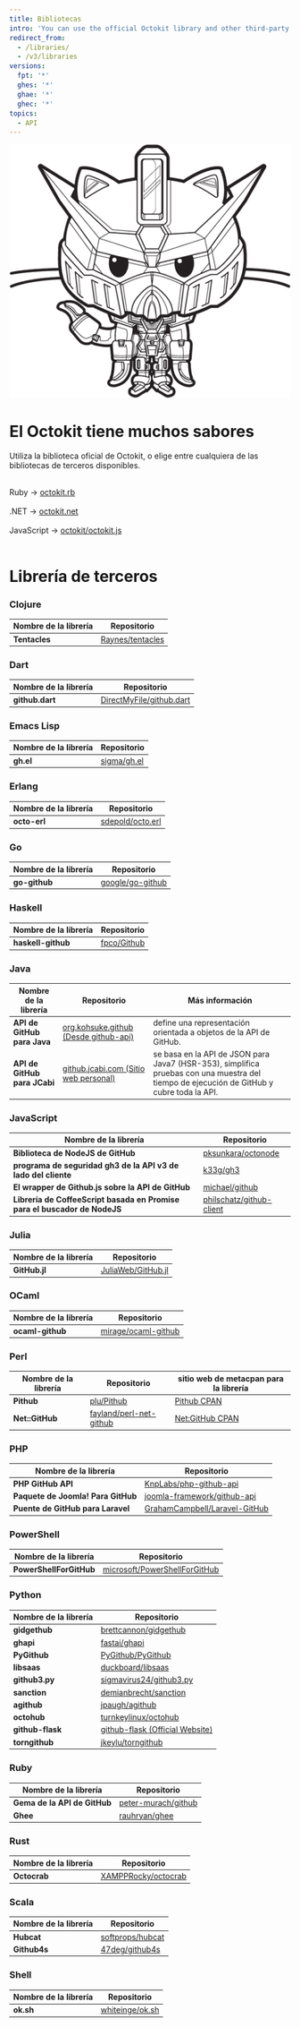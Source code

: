 ```yaml
---
title: Bibliotecas
intro: 'You can use the official Octokit library and other third-party libraries to extend and simplify how you use the {% ifversion fpt or ghec %}{% data variables.product.prodname_dotcom %}{% else %}{% data variables.product.product_name %}{% endif %} API.'
redirect_from:
  - /libraries/
  - /v3/libraries
versions:
  fpt: '*'
  ghes: '*'
  ghae: '*'
  ghec: '*'
topics:
  - API
---
```


<div class="jumbotron libraries-jumbotron">
  <img src="/assets/images/gundamcat.png" class="gundamcat" alt="El Gundamcat" />
  <h1>El Octokit tiene muchos sabores</h1>
  <p class="lead">Utiliza la biblioteca oficial de Octokit, o elige entre cualquiera de las bibliotecas de terceros disponibles.</p>
  <div class="octokit-links"><br/>
     <div class="octokit-language"> <span>Ruby → </span><a href="https://github.com/octokit/octokit.rb">octokit.rb</a></div><br/>
     <div class="octokit-language"><span>.NET → </span> <a href="https://github.com/octokit/octokit.net">octokit.net</a></div><br/>
     <div class="octokit-language"><span>JavaScript → </span> <a href="https://github.com/octokit/octokit.js">octokit/octokit.js</a></div><br/>
  </div>
</div>

# Librería de terceros

### Clojure

| Nombre de la librería | Repositorio                                             |
| --------------------- | ------------------------------------------------------- |
| **Tentacles**         | [Raynes/tentacles](https://github.com/Raynes/tentacles) |

### Dart

| Nombre de la librería | Repositorio                                                             |
| --------------------- | ----------------------------------------------------------------------- |
| **github.dart**       | [DirectMyFile/github.dart](https://github.com/DirectMyFile/github.dart) |

### Emacs Lisp

| Nombre de la librería | Repositorio                                   |
| --------------------- | --------------------------------------------- |
| **gh.el**             | [sigma/gh.el](https://github.com/sigma/gh.el) |

### Erlang

| Nombre de la librería | Repositorio                                             |
| --------------------- | ------------------------------------------------------- |
| **octo-erl**          | [sdepold/octo.erl](https://github.com/sdepold/octo.erl) |

### Go

| Nombre de la librería | Repositorio                                             |
| --------------------- | ------------------------------------------------------- |
| **go-github**         | [google/go-github](https://github.com/google/go-github) |

### Haskell

| Nombre de la librería | Repositorio                                   |
| --------------------- | --------------------------------------------- |
| **haskell-github**    | [fpco/Github](https://github.com/fpco/GitHub) |

### Java

| Nombre de la librería        | Repositorio                                                             | Más información                                                                                                                           |
| ---------------------------- | ----------------------------------------------------------------------- | ----------------------------------------------------------------------------------------------------------------------------------------- |
| **API de GitHub para Java**  | [org.kohsuke.github (Desde github-api)](http://github-api.kohsuke.org/) | define una representación orientada a objetos de la API de GitHub.                                                                        |
| **API de GitHub para JCabi** | [github.jcabi.com (Sitio web personal)](http://github.jcabi.com)        | se basa en la API de JSON para Java7 (HSR-353), simplifica pruebas con una muestra del tiempo de ejecución de GitHub y cubre toda la API. |

### JavaScript

| Nombre de la librería                                                     | Repositorio                                                             |
| ------------------------------------------------------------------------- | ----------------------------------------------------------------------- |
| **Biblioteca de NodeJS de GitHub**                                        | [pksunkara/octonode](https://github.com/pksunkara/octonode)             |
| **programa de seguridad gh3 de la API v3 de lado del cliente**            | [k33g/gh3](https://github.com/k33g/gh3)                                 |
| **El wrapper de Github.js sobre la API de GitHub**                        | [michael/github](https://github.com/michael/github)                     |
| **Librería de CoffeeScript basada en Promise para el buscador de NodeJS** | [philschatz/github-client](https://github.com/philschatz/github-client) |

### Julia

| Nombre de la librería | Repositorio                                                 |
| --------------------- | ----------------------------------------------------------- |
| **GitHub.jl**         | [JuliaWeb/GitHub.jl](https://github.com/JuliaWeb/GitHub.jl) |

### OCaml

| Nombre de la librería | Repositorio                                                   |
| --------------------- | ------------------------------------------------------------- |
| **ocaml-github**      | [mirage/ocaml-github](https://github.com/mirage/ocaml-github) |

### Perl

| Nombre de la librería | Repositorio                                                           | sitio web de metacpan para la librería                  |
| --------------------- | --------------------------------------------------------------------- | ------------------------------------------------------- |
| **Pithub**            | [plu/Pithub](https://github.com/plu/Pithub)                           | [Pithub CPAN](http://metacpan.org/module/Pithub)        |
| **Net::GitHub**       | [fayland/perl-net-github](https://github.com/fayland/perl-net-github) | [Net:GitHub CPAN](https://metacpan.org/pod/Net::GitHub) |

### PHP

| Nombre de la librería              | Repositorio                                                                       |
| ---------------------------------- | --------------------------------------------------------------------------------- |
| **PHP GitHub API**                 | [KnpLabs/php-github-api](https://github.com/KnpLabs/php-github-api)               |
| **Paquete de Joomla! Para GitHub** | [joomla-framework/github-api](https://github.com/joomla-framework/github-api)     |
| **Puente de GitHub para Laravel**  | [GrahamCampbell/Laravel-GitHub](https://github.com/GrahamCampbell/Laravel-GitHub) |

### PowerShell

| Nombre de la librería   | Repositorio                                                                       |
| ----------------------- | --------------------------------------------------------------------------------- |
| **PowerShellForGitHub** | [microsoft/PowerShellForGitHub](https://github.com/microsoft/PowerShellForGitHub) |

### Python

| Nombre de la librería | Repositorio                                                            |
| --------------------- | ---------------------------------------------------------------------- |
| **gidgethub**         | [brettcannon/gidgethub](https://github.com/brettcannon/gidgethub)      |
| **ghapi**             | [fastai/ghapi](https://github.com/fastai/ghapi)                        |
| **PyGithub**          | [PyGithub/PyGithub](https://github.com/PyGithub/PyGithub)              |
| **libsaas**           | [duckboard/libsaas](https://github.com/ducksboard/libsaas)             |
| **github3.py**        | [sigmavirus24/github3.py](https://github.com/sigmavirus24/github3.py)  |
| **sanction**          | [demianbrecht/sanction](https://github.com/demianbrecht/sanction)      |
| **agithub**           | [jpaugh/agithub](https://github.com/jpaugh/agithub)                    |
| **octohub**           | [turnkeylinux/octohub](https://github.com/turnkeylinux/octohub)        |
| **github-flask**      | [github-flask (Official Website)](http://github-flask.readthedocs.org) |
| **torngithub**        | [jkeylu/torngithub](https://github.com/jkeylu/torngithub)              |

### Ruby

| Nombre de la librería        | Repositorio                                                   |
| ---------------------------- | ------------------------------------------------------------- |
| **Gema de la API de GitHub** | [peter-murach/github](https://github.com/peter-murach/github) |
| **Ghee**                     | [rauhryan/ghee](https://github.com/rauhryan/ghee)             |

### Rust

| Nombre de la librería | Repositorio                                                   |
| --------------------- | ------------------------------------------------------------- |
| **Octocrab**          | [XAMPPRocky/octocrab](https://github.com/XAMPPRocky/octocrab) |

### Scala

| Nombre de la librería | Repositorio                                             |
| --------------------- | ------------------------------------------------------- |
| **Hubcat**            | [softprops/hubcat](https://github.com/softprops/hubcat) |
| **Github4s**          | [47deg/github4s](https://github.com/47deg/github4s)     |

### Shell

| Nombre de la librería | Repositorio                                           |
| --------------------- | ----------------------------------------------------- |
| **ok.sh**             | [whiteinge/ok.sh](https://github.com/whiteinge/ok.sh) |
